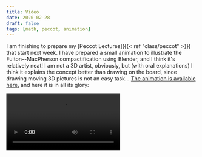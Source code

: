 ```yaml
---
title: Video
date: 2020-02-28
draft: false
tags: [math, peccot, animation]
---
```


I am finishing to prepare my [Peccot Lectures]({{< ref "class/peccot" >}}) that start next week.
I have prepared a small animation to illustrate the Fulton--MacPherson compactification using Blender, and I think it's relatively neat!
I am not a 3D artist, obviously, but (with oral explanations) I think it explains the concept better than drawing on the board, since drawing moving 3D pictures is not an easy task...
[The animation is available here](animation.mp4), and here it is in all its glory:

<!--more-->

<div class="embed-responsive embed-responsive-16by9">
    <video controls class="embed-responsive-item">
        <source src="animation.mp4" type="video/mp4">
    </video>
</div>
